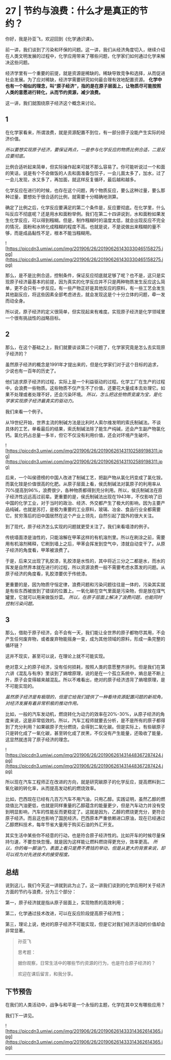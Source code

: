 # 27 | 节约与浪费：什么才是真正的节约？

你好，我是孙亚飞，欢迎回到《化学通识课》。

前一讲，我们谈到了污染和环保的问题。这一讲，我们从经济角度切入，继续介绍在人类文明发展的过程中，化学应用带来了哪些问题，化学家们如何通过化学来解决这些问题。

经济学里有一个重要的前提，就是资源是稀缺的。稀缺导致竞争和选择，从而促进社会发展。为了应对稀缺，经济学需要研究如何最合理有效地配置资源。 **化学中也有一个相似的理念，叫“原子经济”，指的是在原子层面上，让物质尽可能按照人类的意愿进行转化，从而节约资源，减少浪费。**

这一讲，我们就围绕原子经济这个概念来讨论。

## 1

在化学家看来，所谓浪费，就是资源配置不到位，有一部分原子没能产生实际的经济价值。

 *所以要想实现原子经济，要保证两点，一是参与化学反应的物质比例合适，二是反应要彻底。*

比例合适听起来简单，但实际操作起来可就不那么容易了。你可能听说过一个和面的笑话，说是有个不会做饭的人去和面准备包饺子，一会儿面太多了，加水，过了一会儿发现，水又多了，再加面，就这样反复循环，最后越和越多。

化学反应在进行的时候，也存在这个问题，两个物质反应，要么这种过量，要么那种过量，要想处于很合适的比例，就需要十分精确地测算。

确定了比例之后，化学反应要满足的第二个条件是，反应要彻底。在化学里，什么叫反应不彻底呢？还是用水和面粉举例。我们在第二十四讲说到，水和面粉如果发生化学反应，可以得到糨糊。但是，制作糨糊时的温度太低，就会出现反应不完全的情况，面粉和水转化成糨糊的程度不高。也就是说，不是说做出来糨糊的量不够，而是成品黏性不足，根本不能当糨糊用。

![https://piccdn3.umiwi.com/img/201906/26/201906261430330465158275.jpg](https://piccdn3.umiwi.com/img/201906/26/201906261430330465158275.jpg)

那么，是不是比例合适，控制条件，保证反应彻底就足够了呢？也不是，这只是实现原子经济最基本的前提，因为真实的化学反应并不只是两种物质发生反应这么简单，更不会只有一步反应。有一些产物正好是其他反应的原料，有一些工艺会发生其他副反应，将这些因素全部考虑进去，就会发现这是个十分立体的问题，牵一发而动全身。

所以说，原子经济的定义很简单，但实现起来有难度。实现原子经济是化学领域里一个很有挑战性的战略目标。

## 2

那么，在这个基础之上，我们就要谈谈第二个问题了，化学家究竟是怎么去实现原子经济的？

虽然原子经济的概念是1991年才提出来的，但是化学家们对于这个目标的追求，少说也有一百年的历史了。

他们追求原子经济的过程，实际上是一个利益驱动的过程。化学工厂在生产的过程中，会浪费一些物质。这些物质不仅产生不了价值，还要花大量成本去处理它。如果不处理或者处理不好，还会污染环境。 *所以，怎么把这些物质变废为宝，是化学家实现原子经济最真实的驱动力。*

我们来看一个例子。

从19世纪开始，世界主流的制碱方法是比利时人索尔维发明的索氏制碱法。不谈具体的工艺，单看最后的结果，索氏制碱法除了能生产纯碱，还会产生副产物氯化钙。氯化钙占总量一多半，但它不仅没有利用价值，还会对环境产生破坏。

![https://piccdn3.umiwi.com/img/201906/26/201906261431102589198311.jpg](https://piccdn3.umiwi.com/img/201906/26/201906261431102589198311.jpg)

后来，一个叫侯德榜的中国人改进了制碱工艺，把副产物从氯化钙变成了氯化铵。而氯化铵是价值很高的化肥。从原子层面上看，侯氏制碱法对氯原子的利用率从70%提高到96%，浪费很少，各种物质都得到充分利用。所以，侯氏制碱法在原子经济性远远高过前辈。更重要的是，侯氏制碱法出现在1943年，不仅影响了旧中国的化学工业，对于当时的政治、经济、外交都产生了极大的影响，因为主要产品纯碱，也就是苏打，是极为重要的工业原料，玻璃、冶金、食品行业全都需要它。贫穷落后的旧中国居然在这个产业上领先，自然引起了国外的很大关注。

到了现代，原子经济怎么实现的问题就更受关注了。我们来看墙漆的例子。

传统墙面漆是油性的，只能溶解在甲苯这样的有机溶剂里。所以在刷涂之前，需要用有机溶剂稀释，它刷到墙上之后，甲苯会挥发到空气中，漆就自动变干了。从原子经济的角度看，甲苯被浪费了。

于是，后来又出现了乳胶漆，乳胶漆是水性的，其中将近三分之二都是水，而水的挥发是自然界本就在进行的过程，所以资源浪费一般不需要考虑水蒸发的问题。从原子经济的角度看，乳胶漆要优于传统漆。

更重要的是，因为物质守恒定律，浪费问题和污染问题往往是一体的，污染其实就是有些东西被放到了错误的位置上。一氧化碳在空气里面是污染物，但是放在煤气罐里，它就可以用来做饭炒菜。 *所以，在原子层面上解决了浪费问题，也能同时控制污染问题。*

## 3

那么，借助于原子经济，会不会有一天，我们能让全世界的原子都物尽其用，不会产生任何废弃物，或者废弃物能摇身一变，成为其他领域的原料，形成一条完整的循环链？

这并不现实，甚至可以说，在理论上就不可能实现。

绝对意义上的原子经济，没有任何损耗，按照人类的意愿整齐排列。但是我们在第六讲《混乱与有序》里谈到了熵增原理，说的是在一个孤立系统中，熵总是不断上升，原子会变得越来越混乱。所以不难看出，绝对的原子经济违背了熵增原理，是不可能实现的。

 *虽然原子经济是有极限的，但是它给我们提供了一种看待资源配置问题的新视角，对经济发展有着非常积极的推动作用。*

比如，一般的汽车发动机，燃烧转化为动力的效率在20%-30%，从原子经济的角度来说，这是非常低效的。所以，汽车工程师就要去分析，是不是所有的原子都得到了充分利用？如果碳原子充分燃烧，会得到二氧化碳。但是实际上，有些碳原子只是转化成了一氧化碳，甚至转化成了炭黑，不仅没有产生能量，还吸收了能量，这显然就违背了原子经济的理念。

![https://piccdn3.umiwi.com/img/201906/26/201906261431448367287424.jpg](https://piccdn3.umiwi.com/img/201906/26/201906261431448367287424.jpg)

所以现在汽车工程师正在改进的方向，就是研究碳原子的化学反应，提高燃料到二氧化碳的转化率，从而提高发动机的燃烧效率。

比如，巴西现在已经有几百万汽车不用汽油，只用乙醇。实践证明，虽然乙醇的燃烧值比汽油更低，也就是同样重量的乙醇蕴含的能量更少，但是汽车动力并没有受到明显影响，汽车的性能反而更稳定了。这就是因为，乙醇的燃烧更充分，更符合原子经济。而且这也影响了国民经济。巴西原本严重依赖进口原油，现在已经通过乙醇燃料技术，每年节省大量用于购买石油的外汇开支。

其实生活中某些你不经意的行动，也是符合原子经济性的。比如开车的时候尽量保持匀速，不要忽快忽慢。就是因为这样能让燃料燃烧得更充分，效率更高。 *所以，你的每一脚油门，表面上看只是费不费钱的举动，但是从更大的背景来说，却可以视为对先进技术的接受程度。*

## 总结

说到这儿，我们今天这一讲就到此为止了。这一讲我们谈到的化学应用时关于经济方面的节约与浪费，分为三个部分：

第一，原子经济就是指从原子层面上，实现物质的高效利用；

第二，化学通过技术改进，可以在反应阶段提高原子经济性；

第三，理论上说，绝对的原子经济不可能实现，但是它对我们经济活动的价值却会非常显著。

> 孙亚飞
> 
> 思考题：
> 
> 据你观察，日常生活中的哪些节约资源的行为，也是符合原子经济的？
> 
> 欢迎在课后留言，和我分享。

## 下节预告

在我们的人类活动中，战争与和平是一个永恒的主题，化学在其中又有哪些应用？

我们下一讲见。

![https://piccdn3.umiwi.com/img/201906/26/201906261433314362614365.jpg](https://piccdn3.umiwi.com/img/201906/26/201906261433314362614365.jpg)

---
